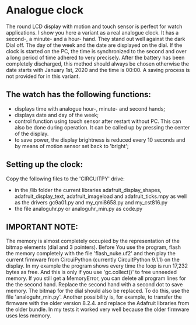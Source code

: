 # Analogue clock

The round LCD display with motion and touch sensor is perfect for watch applications. I show you here a variant as
a real analogue clock. It has a second-, a minute- and a hour- hand. They stand out well against the dark Dial off.
The day of the week and the date are displayed on the dial.
If the clock is started on the PC, the time is synchronized to the second and over a long period of time
adhered to very precisely. After the battery has been completely discharged, this method should always be chosen
otherwise the date starts with January 1st, 2020 and the time is 00:00.
A saving process is not provided for in this variant.

## The watch has the following functions:

- displays time with analogue hour-, minute- and second hands;
- displays date and day of the week;
- control function using touch sensor after restart without PC. This can also be done during operation. It can be
  called up by pressing the center of the display.
- to save power, the display brightness is reduced every 10 seconds and by means of
  motion sensor set back to 'bright';

## Setting up the clock:

Copy the following files to the 'CIRCUITPY' drive:

- in the /lib folder the current libraries adafruit_display_shapes, adafruit_display_text, adafruit_imageload and
  adafruit_ticks.mpy as well as the drivers gc9a01.py and my_qmi8658.py and my_cst816.py
- the file analoguhr.py or analoguhr_min.py as code.py

## IMPORTANT NOTE:

The memory is almost completely occupied by the representation of the bitmap elements (dial and 3 pointers). Before
You use the program, flash the memory completely with the file 'flash_nuke.uf2' and then play the current firmware
from CircuiPython (currently CircuitPython 9.1.1) on the display. In my example the program shows every time the
loop is run 17,232 bytes as free. And this is only if you use 'gc.collect()' to free unneeded memory. If you still
get a MemoryError, you can delete all program lines for the the second hand. Replace the second hand with a second
dot to save memory. The bitmap for the dial should also be replaced. To do this, use the file 'analoguhr_min.py'.
Another possibility is, for example, to transfer the firmware with the older version 8.2.4. and replace the Adafruit
libraries from the older bundle. In my tests it worked very well because the older firmware uses less memory.
